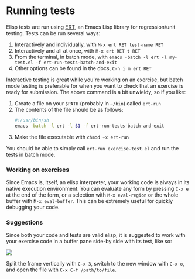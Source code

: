 # Running tests

Elisp tests are run using [ERT](http://www.emacswiki.org/emacs/ErtTestLibrary), an Emacs Lisp library for regression/unit
testing. Tests can be run several ways:

1. Interactively and individually, with `M-x ert RET test-name RET`
2. Interactively and all at once, with `M-x ert RET t RET`
3. From the terminal, in batch mode, with `emacs -batch -l ert -l my-test.el -f
   ert-run-tests-batch-and-exit`
4. Other options can be found in the docs, `C-h i m ert RET`

Interactive testing is great while you're working on an exercise, but batch mode
testing is preferable for when you want to check that an exercise is ready for
submission. The above command is a bit unwieldy, so if you like:

1. Create a file on your `$PATH` (probably in `~/bin`) called `ert-run`
2. The contents of the file should be as follows:
   ```sh
   #!/usr/bin/sh
   emacs -batch -l ert -l $1 -f ert-run-tests-batch-and-exit
   ```
3. Make the file executable with `chmod +x ert-run`

You should be able to simply call `ert-run exercise-test.el` and run the tests
in batch mode.

### Working on exercises
Since Emacs is, itself, an elisp interpreter, your working code is always in its
native execution environment. You can evaluate any form by pressing `C-x e` at
the end of the form, or a selection with `M-x eval-region` or the whole buffer
with `M-x eval-buffer`. This can be extremely useful for quickly debugging your
code.

### Suggestions
Since both your code and tests are valid elisp, it is suggested to work with
your exercise code in a buffer pane side-by side with its test, like so:

![](img/dual-pane.png)

Split the frame vertically with `C-x 3`, switch to the new window with `C-x o`,
and open the file with `C-x C-f /path/to/file`.
